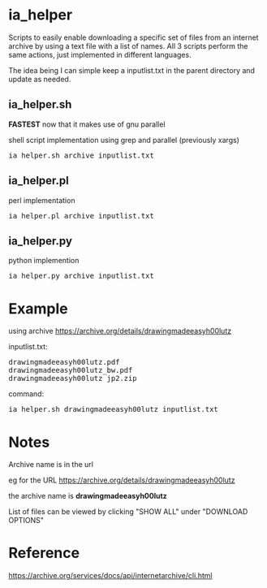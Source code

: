 # ia_helper

Scripts to easily enable downloading a specific set of files from an internet archive by using a text file with a list of names.
All 3 scripts perform the same actions, just implemented in different languages.

The idea being I can simple keep a inputlist.txt in the parent directory and update as needed.

## ia_helper.sh

**FASTEST** now that it makes use of gnu parallel

shell script implementation using grep and parallel (previously xargs)

<pre>ia_helper.sh archive inputlist.txt</pre>

## ia_helper.pl
perl implementation

<pre>ia_helper.pl archive inputlist.txt</pre>

## ia_helper.py
python implemention

<pre>ia_helper.py archive inputlist.txt</pre>

# Example

using archive https://archive.org/details/drawingmadeeasyh00lutz

inputlist.txt:
<pre>
drawingmadeeasyh00lutz.pdf
drawingmadeeasyh00lutz_bw.pdf
drawingmadeeasyh00lutz_jp2.zip
</pre>

command:
<pre>ia_helper.sh drawingmadeeasyh00lutz inputlist.txt</pre>

# Notes

Archive name is in the url

eg for the URL https://archive.org/details/drawingmadeeasyh00lutz

the archive name is **drawingmadeeasyh00lutz**

List of files can be viewed by clicking "SHOW ALL" under "DOWNLOAD OPTIONS"

# Reference

https://archive.org/services/docs/api/internetarchive/cli.html
